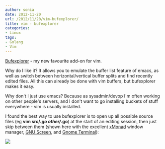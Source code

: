 ```yaml
---
author: sonia
date: 2012-11-20
url: /2012/11/20/vim-bufexplorer/
title: vim - bufexplorer
categories:
- Linux
tags:
- Golang
- Vim
---
```


[Bufexplorer](http://www.vim.org/scripts/script.php?script_id=42) - my new favourite add-on for vim.

<!--more-->

Why do I like it? It allows you to emulate the buffer list feature of emacs, as well as switch between horizontal/vertical buffer splits and find recently edited files. All this can already be done with vim buffers, but bufexplorer makes it easy.

Why don't I just use emacs? Because as sysadmin/devop I'm often working on other people's servers, and I don't want to go installing buckets of stuff everywhere - vim is usually installed.

I found the best way to use bufexplorer is to open up all possible source files (eg **vim src/*.go other/*.go**) at the start of an editing session, then just skip between them (shown here with the excellent [xMonad](http://xmonad.org/) window manager, [GNU Screen](https://www.gnu.org/software/screen/), and [Gnome Terminal](http://library.gnome.org/users/gnome-terminal/stable/gnome-terminal-get-started.html.en)):

[![](http://blog.snowfrog.net/wp-content/uploads/2012/11/bufexp.png)](http://blog.snowfrog.net/wp-content/uploads/2012/11/bufexp.png)
